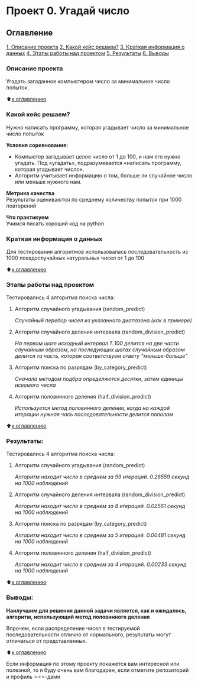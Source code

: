 # Проект 0. Угадай число

## Оглавление  
[1. Описание проекта](README.md#Описание-проекта)
[2. Какой кейс решаем?](README.md#Какой-кейс-решаем)
[3. Краткая информация о данных](README.md#Краткая-информация-о-данных)
[4. Этапы работы над проектом](README.md#Этапы-работы-над-проектом)
[5. Результаты](README.md#Результаты)
[6. Выводы](README.md#Выводы) 

### Описание проекта    
Угадать загаданное компьютером число за минимальное число попыток.

:arrow_up:[к оглавлению](README.md#Оглавление)


### Какой кейс решаем?    
Нужно написать программу, которая угадывает число за минимальное число попыток

**Условия соревнования:**  
- Компьютер загадывает целое число от 1 до 100, и нам его нужно угадать. Под «угадать», подразумевается «написать программу, которая угадывает число».
- Алгоритм учитывает информацию о том, больше ли случайное число или меньше нужного нам.

**Метрика качества**     
Результаты оцениваются по среднему количеству попыток при 1000 повторений

**Что практикуем**     
Учимся писать хороший код на python


### Краткая информация о данных
Для тестирования алгоритмов использовалась последовательность из 1000 псевдослучайных натуральных чисел от 1 до 100
  
:arrow_up:[к оглавлению](README.md#Оглавление)


### Этапы работы над проектом  
Тестировались 4 алгоритма поиска числа:
 1. Алгоритм случайного угадывания (random_predict)

    *Случайный перебор чисел из указанного диапазона (как в примере)*

 2. Алгоритм случайного деления интервала (random_division_predict)

    *На первом шаге исходный интервал 1..100 делится на две части случайным образом, на последующих шагах случайным образом делится та часть, которая соответствуем ответу "меньше-больше"*

 3. Алгоритм поиска по разрядам (by_category_predict)

    *Сначала методом подбра определяются десятки, затем единицы искомого числа*


 4. Алгоритм половинного деления (half_division_predict)

    *Используется метод половинного деления, когда на каждой итерации нужная чась последовательности делится пополам*
    

:arrow_up:[к оглавлению](README.md#Оглавление)


### Результаты:
Тестировались 4 алгоритма поиска числа:
 1. Алгоритм случайного угадывания (random_predict)

    *Алгоритм находит число в среднем за 99 итераций. 0.26559 секунд на 1000 наблюдений*

 2. Алгоритм случайного деления интервала (random_division_predict)

    *Алгоритм находит число в среднем за 8 итераций. 0.02561 секунд на 1000 наблюдений*

 3. Алгоритм поиска по разрядам (by_category_predict)

    *Алгоритм находит число в среднем за 5 итераций. 0.00481 секунд на 1000 наблюдений*


 4. Алгоритм половинного деления (half_division_predict)

    *Алгоритм находит число в среднем за 4 итераций. 0.00233 секунд на 1000 наблюдений*

:arrow_up:[к оглавлению](README.md#Оглавление)


### Выводы:  
**Наилучшим для решения данной задачи является, как и ожидалось, алгоритм, использующий метод половинного деления**

Впрочем, если распределение чисел в тестируемой последовательности отлично от нормального, результаты могут отличаться от представленных.

:arrow_up:[к оглавлению](README.md#Оглавление)


Если информация по этому проекту покажется вам интересной или полезной, то я буду очень вам благодарен, если отметите репозиторий и профиль ⭐️⭐️⭐️-дами
